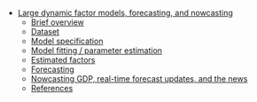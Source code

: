 -   [Large dynamic factor models, forecasting, and
    nowcasting](#large-dynamic-factor-models-forecasting-and-nowcasting)
    -   [Brief overview](#brief-overview)
    -   [Dataset](#dataset)
    -   [Model specification](#model-specification)
    -   [Model fitting / parameter
        estimation](#model-fitting-parameter-estimation)
    -   [Estimated factors](#estimated-factors)
    -   [Forecasting](#forecasting)
    -   [Nowcasting GDP, real-time forecast updates, and the
        news](#nowcasting-gdp-real-time-forecast-updates-and-the-news)
    -   [References](#references)
